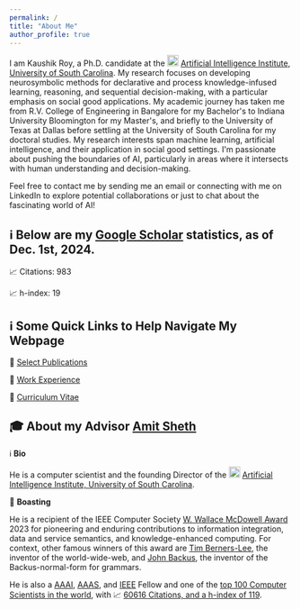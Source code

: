 ```yaml
---
permalink: /
title: "About Me"
author_profile: true
---
```


I am Kaushik Roy, a Ph.D. candidate at the <img src="https://github.com/kauroy1994/home/assets/57400980/b46cee36-a77f-4aa3-af07-cdbea1833a95" width="20" height="20"> [Artificial Intelligence Institute, University of South Carolina](https://www.linkedin.com/company/aiisc/mycompany/). My research focuses on developing neurosymbolic methods for declarative and process knowledge-infused learning, reasoning, and sequential decision-making, with a particular emphasis on social good applications. My academic journey has taken me from R.V. College of Engineering in Bangalore for my Bachelor's to Indiana University Bloomington for my Master's, and briefly to the University of Texas at Dallas before settling at the University of South Carolina for my doctoral studies. My research interests span machine learning, artificial intelligence, and their application in social good settings. I'm passionate about pushing the boundaries of AI, particularly in areas where it intersects with human understanding and decision-making. 


Feel free to contact me by sending me an email or connecting with me on LinkedIn to explore potential collaborations or just to chat about the fascinating world of AI!

## ℹ️ Below are my [Google Scholar](https://scholar.google.com/citations?user=LpOo_IUAAAAJ&hl=en) statistics, as of Dec. 1st, 2024.
📈 Citations: 983

📈 h-index: 19

## ℹ️ Some Quick Links to Help Navigate My Webpage
🔗 [Select Publications](https://kauroy1994.github.io/home/publications/)

🔗 [Work Experience](https://kauroy1994.github.io/home/cv/)

🔗 [Curriculum Vitae](https://kauroy1994.github.io/home/markdown/)

## 🎓 About my Advisor [Amit Sheth](https://amit.aiisc.ai/)

ℹ️ **Bio**

He is a computer scientist and the founding Director of the <img src="https://github.com/kauroy1994/home/assets/57400980/b46cee36-a77f-4aa3-af07-cdbea1833a95" width="20" height="20"> [Artificial Intelligence Institute, University of South Carolina](https://www.linkedin.com/company/aiisc/mycompany/).

🥇 **Boasting**

He is a recipient of the IEEE Computer Society [W. Wallace McDowell Award](https://en.wikipedia.org/wiki/W._Wallace_McDowell_Award) 2023 for pioneering and enduring contributions to information integration, data and service semantics, and knowledge-enhanced computing. For context, other famous winners of this award are [Tim Berners-Lee](https://en.wikipedia.org/wiki/Tim_Berners-Lee), the inventor of the world-wide-web, and [John Backus](https://en.wikipedia.org/wiki/John_Backus), the inventor of the Backus-normal-form for grammars.

He is also a [AAAI](https://aaai.org/), [AAAS](https://www.aaas.org/), and [IEEE](https://www.ieee.org/) Fellow and one of the [top 100 Computer Scientists in the world](https://en.wikipedia.org/wiki/Amit_Sheth#Awards), with 📈 [60616 Citations, and a h-index of 119](https://scholar.google.com/citations?user=2T3H4ekAAAAJ&hl=en).

